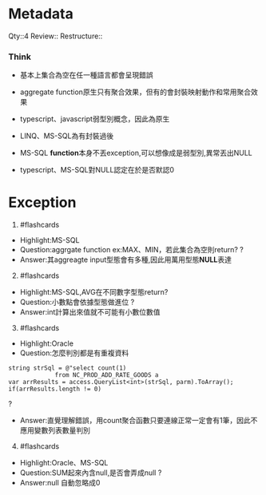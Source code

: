 # Metadata
Qty::4
Review::
Restructure::

### Think



- 基本上集合為空在任一種語言都會呈現錯誤
- aggregate function原生只有聚合效果，但有的會封裝映射動作和常用聚合效果
- typescript、javascript弱型別概念，因此為原生
- LINQ、MS-SQL為有封裝過後

- MS-SQL **function**本身不丟exception,可以想像成是弱型別,異常丟出NULL
- typescript、MS-SQL對NULL認定在於是否默認0


# Exception

1. #flashcards 
- Highlight:MS-SQL
- Question:aggrgate function ex:MAX、MIN，若此集合為空則return?
?
- Answer:其aggreagte input型態會有多種,因此用萬用型態**NULL**表達

2. #flashcards 
- Highlight:MS-SQL,AVG在不同數字型態return?
- Question:小數點會依據型態做進位
?
- Answer:int計算出來值就不可能有小數位數值 

3. #flashcards 
- Highlight:Oracle
- Question:怎麼判別都是有重複資料
```
string strSql = @"select count(1)
             from NC_PROD_ADD_RATE_GOODS a
var arrResults = access.QueryList<int>(strSql, parm).ToArray();
if(arrResults.length != 0)
```
?
- Answer:直覺理解錯誤，用count聚合函數只要連線正常一定會有1筆，因此不應用變數列表數量判別

4. #flashcards 
- Highlight:Oracle、MS-SQL
- Question:SUM起來內含null,是否會弄成null
?
- Answer:null 自動忽略成0

